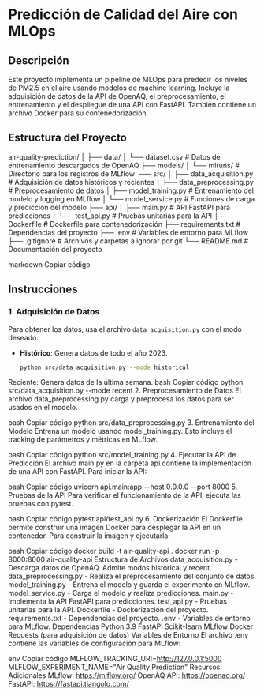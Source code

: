 # Predicción de Calidad del Aire con MLOps

## Descripción
Este proyecto implementa un pipeline de MLOps para predecir los niveles de PM2.5 en el aire usando modelos de machine learning. Incluye la adquisición de datos de la API de OpenAQ, el preprocesamiento, el entrenamiento y el despliegue de una API con FastAPI. También contiene un archivo Docker para su contenedorización.

## Estructura del Proyecto
air-quality-prediction/ │ ├── data/ │ └── dataset.csv # Datos de entrenamiento descargados de OpenAQ ├── models/ │ └── mlruns/ # Directorio para los registros de MLflow ├── src/ │ ├── data_acquisition.py # Adquisición de datos históricos y recientes │ ├── data_preprocessing.py # Preprocesamiento de datos │ ├── model_training.py # Entrenamiento del modelo y logging en MLflow │ └── model_service.py # Funciones de carga y predicción del modelo ├── api/ │ ├── main.py # API FastAPI para predicciones │ └── test_api.py # Pruebas unitarias para la API ├── Dockerfile # Dockerfile para contenedorización ├── requirements.txt # Dependencias del proyecto ├── .env # Variables de entorno para MLflow ├── .gitignore # Archivos y carpetas a ignorar por git └── README.md # Documentación del proyecto

markdown
Copiar código

## Instrucciones

### 1. Adquisición de Datos
Para obtener los datos, usa el archivo `data_acquisition.py` con el modo deseado:

- **Histórico**: Genera datos de todo el año 2023.
  ```bash
  python src/data_acquisition.py --mode historical
Reciente: Genera datos de la última semana.
bash
Copiar código
python src/data_acquisition.py --mode recent
2. Preprocesamiento de Datos
El archivo data_preprocessing.py carga y preprocesa los datos para ser usados en el modelo.

bash
Copiar código
python src/data_preprocessing.py
3. Entrenamiento del Modelo
Entrena un modelo usando model_training.py. Esto incluye el tracking de parámetros y métricas en MLflow.

bash
Copiar código
python src/model_training.py
4. Ejecutar la API de Predicción
El archivo main.py en la carpeta api contiene la implementación de una API con FastAPI. Para iniciar la API:

bash
Copiar código
uvicorn api.main:app --host 0.0.0.0 --port 8000
5. Pruebas de la API
Para verificar el funcionamiento de la API, ejecuta las pruebas con pytest.

bash
Copiar código
pytest api/test_api.py
6. Dockerización
El Dockerfile permite construir una imagen Docker para desplegar la API en un contenedor. Para construir la imagen y ejecutarla:

bash
Copiar código
docker build -t air-quality-api .
docker run -p 8000:8000 air-quality-api
Estructura de Archivos
data_acquisition.py - Descarga datos de OpenAQ. Admite modos historical y recent.
data_preprocessing.py - Realiza el preprocesamiento del conjunto de datos.
model_training.py - Entrena el modelo y guarda el experimento en MLflow.
model_service.py - Carga el modelo y realiza predicciones.
main.py - Implementa la API FastAPI para predicciones.
test_api.py - Pruebas unitarias para la API.
Dockerfile - Dockerización del proyecto.
requirements.txt - Dependencias del proyecto.
.env - Variables de entorno para MLflow.
Dependencias
Python 3.9
FastAPI
Scikit-learn
MLflow
Docker
Requests (para adquisición de datos)
Variables de Entorno
El archivo .env contiene las variables de configuración para MLflow:

env
Copiar código
MLFLOW_TRACKING_URI=http://127.0.0.1:5000
MLFLOW_EXPERIMENT_NAME="Air Quality Prediction"
Recursos Adicionales
MLflow: https://mlflow.org/
OpenAQ API: https://openaq.org/
FastAPI: https://fastapi.tiangolo.com/